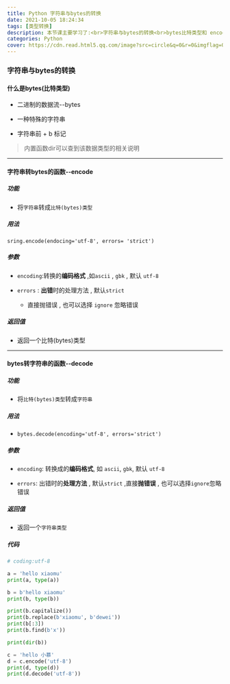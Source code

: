 ```yaml
---
title: Python 字符串与bytes的转换
date: 2021-10-05 18:24:34
tags: [类型转换]
description: 本节课主要学习了:<br>字符串与bytes的转换<br>bytes比特类型和 encode与decode函数
categories: Python
cover: https://cdn.read.html5.qq.com/image?src=circle&q=0&r=0&imgflag=0&cdn_cache=1800&w=0&h=0&imageUrl=https://learnonly-7.oss-cn-qingdao.aliyuncs.com/2021-10-5/1.png
---
```


### 字符串与bytes的转换

#### 什么是bytes(比特类型)

- 二进制的数据流--bytes

- 一种特殊的字符串
- 字符串前 + b  标记

> 内置函数dir可以查到该数据类型的相关说明

---------------

#### 字符串转bytes的函数--encode

##### 功能

- 将`字符串`转成`比特(bytes)类型`

##### 用法

`sring.encode(endocing='utf-8', errors= 'strict')`

##### 参数

- `encoding`:转换的**编码格式** ,如`ascii` , `gbk` , 默认 `utf-8`

- `errors` : **出错**时的处理方法 , 默认`strict` 
  - 直接抛错误 , 也可以选择 `ignore` 忽略错误

##### 返回值

- 返回一个比特(bytes)类型

----------------------

#### bytes转字符串的函数--decode

##### 功能

- 将`比特(bytes)类型`转成`字符串`

##### 用法

- `bytes.decode(encoding='utf-8', errors='strict')`

##### 参数

- `encoding`:  转换成的**编码格式**, 如 `ascii`, `gbk`, 默认 `utf-8`

- `errors`: 出错时的**处理方法** , 默认`strict` ,直接**抛错误** , 也可以选择`ignore`忽略错误

##### 返回值

- 返回一个`字符串类型`

##### 代码

```python
# coding:utf-8

a = 'hello xiaomu'
print(a, type(a))

b = b'hello xiaomu'
print(b, type(b))

print(b.capitalize())
print(b.replace(b'xiaomu', b'dewei'))
print(b[:3])
print(b.find(b'x'))

print(dir(b))

c = 'hello 小慕'
d = c.encode('utf-8')
print(d, type(d))
print(d.decode('utf-8'))

```
